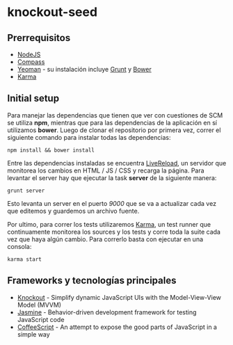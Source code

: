 knockout-seed
=============

## Prerrequisitos

* [NodeJS](http://nodejs.org/)
* [Compass](http://compass-style.org/)
* [Yeoman](http://yeoman.io/) - su instalación incluye [Grunt](http://gruntjs.com/) y [Bower](http://bower.io/)
* [Karma](http://karma-runner.github.io)

## Initial setup

Para manejar las dependencias que tienen que ver con cuestiones de SCM se utiliza **npm**, mientras que para las dependencias de la aplicación en sí utilizamos **bower**. Luego de clonar el repositorio por primera vez, correr el siguiente comando para instalar todas las dependencias:

    npm install && bower install

Entre las dependencias instaladas se encuentra [LiveReload](http://livereload.com/), un servidor que monitorea los cambios en HTML / JS / CSS y recarga la página. Para levantar el server hay que ejecutar la task **server** de la siguiente manera:

    grunt server
    
Esto levanta un server en el puerto _9000_ que se va a actualizar cada vez que editemos y guardemos un archivo fuente.

Por ultimo, para correr los tests utilizaremos [Karma](http://karma-runner.github.io/), un test runner que continuamente monitorea los sources y los tests y corre toda la suite cada vez que haya algún cambio. Para correrlo basta con ejecutar en una consola:
    
    karma start

## Frameworks y tecnologías principales

* [Knockout](http://knockoutjs.com/) - Simplify dynamic JavaScript UIs with the Model-View-View Model (MVVM)
* [Jasmine](https://jasmine.github.io/) - Behavior-driven development framework for testing JavaScript code
* [CoffeeScript](http://coffeescript.org/) - An attempt to expose the good parts of JavaScript in a simple way
